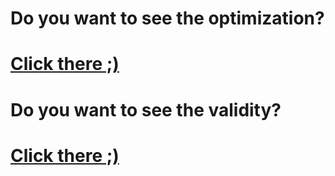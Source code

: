 # Do you want to see the optimization?
# <a href="https://developers.google.com/speed/pagespeed/insights/?url=http%3A%2F%2Fuladzimir-yeudakimovich.ml%2Finvento-labs%2F&tab=mobile">Click there ;)</a>
# Do you want to see the validity?
# <a href="https://validator.w3.org/nu/?doc=http%3A%2F%2Fuladzimir-yeudakimovich.ml%2Finvento-labs%2F">Click there ;)</a>
